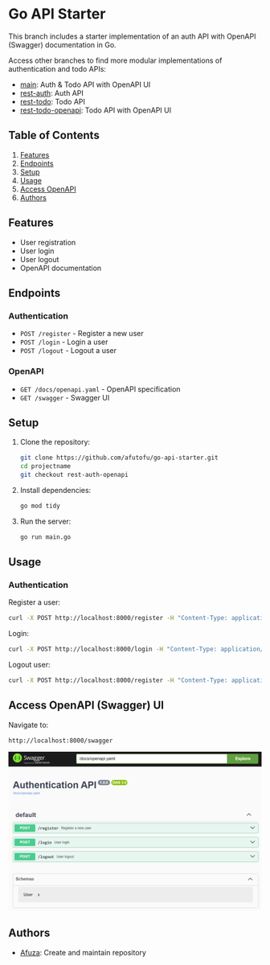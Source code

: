 # Go API Starter

This branch includes a starter implementation of an auth API with OpenAPI (Swagger) documentation in Go.

Access other branches to find more modular implementations of authentication and todo APIs:

- [main](https://github.com/afutofu/go-api-starter): Auth & Todo API with OpenAPI UI
- [rest-auth](https://github.com/afutofu/go-api-starter/tree/rest-auth): Auth API
- [rest-todo](https://github.com/afutofu/go-api-starter/tree/rest-todo): Todo API
- [rest-todo-openapi](https://github.com/afutofu/go-api-starter/tree/rest-todo-openapi): Todo API with OpenAPI UI

## Table of Contents

1. [Features](#features)
1. [Endpoints](#endpoints)
1. [Setup](#setup)
1. [Usage](#usage)
1. [Access OpenAPI](#access-openapi-swagger-ui)
1. [Authors](#authors)

## Features

- User registration
- User login
- User logout
- OpenAPI documentation

## Endpoints

### Authentication

- `POST /register` - Register a new user
- `POST /login` - Login a user
- `POST /logout` - Logout a user

### OpenAPI

- `GET /docs/openapi.yaml` - OpenAPI specification
- `GET /swagger` - Swagger UI

## Setup

1. Clone the repository:

   ```bash
   git clone https://github.com/afutofu/go-api-starter.git
   cd projectname
   git checkout rest-auth-openapi
   ```

2. Install dependencies:

   ```bash
   go mod tidy
   ```

3. Run the server:
   ```bash
   go run main.go
   ```

## Usage

### Authentication

Register a user:

```bash
curl -X POST http://localhost:8000/register -H "Content-Type: application/json" -d '{"username":"testuser", "password":"password123"}'
```

Login:

```bash
curl -X POST http://localhost:8000/login -H "Content-Type: application/json" -d '{"username":"testuser", "password":"password123"}'

```

Logout user:

```bash
curl -X POST http://localhost:8000/register -H "Content-Type: application/json" -d '{"username":"testuser", "password":"password123"}'
```

## Access OpenAPI (Swagger) UI

Navigate to:

```bash
http://localhost:8000/swagger
```

![OpenAPI (Swagger) UI](openapi-image.png)

## Authors

- [Afuza](https://github.com/afutofu): Create and maintain repository
